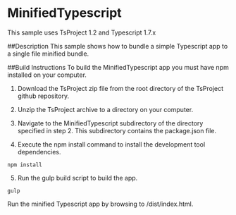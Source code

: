 ﻿# MinifiedTypescript
This sample uses TsProject 1.2 and Typescript 1.7.x

##Description
This sample shows how to bundle a simple Typescript app to a single file minified bundle.

##Build Instructions
To build the MinifiedTypescript app you must have npm installed on your computer. 

1. Download the TsProject zip file from the root directory of the TsProject github repository.

2. Unzip the TsProject archive to a directory on your computer.

3. Navigate to the MinifiedTypescript subdirectory of the directory specified in step 2. This subdirectory contains the package.json file.

4. Execute the npm install command to install the development tool dependencies.
```
npm install
```

5. Run the gulp build script to build the app.
```
gulp
```

Run the minified Typescript app by browsing to <server>/dist/index.html.

